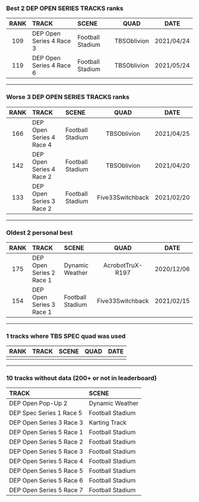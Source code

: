### Best 2 DEP OPEN SERIES TRACKS ranks
|RANK|TRACK|SCENE|QUAD|DATE|
|:---:|:---|:---|:---:|:---:|
|109|DEP Open Series 4 Race 3|Football Stadium|TBSOblivion|2021/04/24|
|119|DEP Open Series 4 Race 6|Football Stadium|TBSOblivion|2021/05/24|
---
### Worse 3 DEP OPEN SERIES TRACKS ranks
|RANK|TRACK|SCENE|QUAD|DATE|
|:---:|:---|:---|:---:|:---:|
|166|DEP Open Series 4 Race 4|Football Stadium|TBSOblivion|2021/04/25|
|142|DEP Open Series 4 Race 2|Football Stadium|TBSOblivion|2021/04/20|
|133|DEP Open Series 3 Race 2|Football Stadium|Five33Switchback|2021/02/20|
---
### Oldest 2 personal best
|RANK|TRACK|SCENE|QUAD|DATE|
|:---:|:---|:---|:---:|:---:|
|175|DEP Open Series 2 Race 1|Dynamic Weather|AcrobotTruX-R197|2020/12/06|
|154|DEP Open Series 3 Race 1|Football Stadium|Five33Switchback|2021/02/15|
---
### 1 tracks where TBS SPEC quad was used
|RANK|TRACK|SCENE|QUAD|DATE|
|:---:|:---|:---|:---:|:---:|
||||||
---
### 10 tracks without data (200+ or not in leaderboard)
|TRACK|SCENE|
|:---|:---|
|DEP Open Pop-Up 2|Dynamic Weather|
|DEP Spec Series 1 Race 5|Football Stadium|
|DEP Open Series 3 Race 3|Karting Track|
|DEP Open Series 5 Race 1|Football Stadium|
|DEP Open Series 5 Race 2|Football Stadium|
|DEP Open Series 5 Race 3|Football Stadium|
|DEP Open Series 5 Race 4|Football Stadium|
|DEP Open Series 5 Race 5|Football Stadium|
|DEP Open Series 5 Race 6|Football Stadium|
|DEP Open Series 5 Race 7|Football Stadium|
